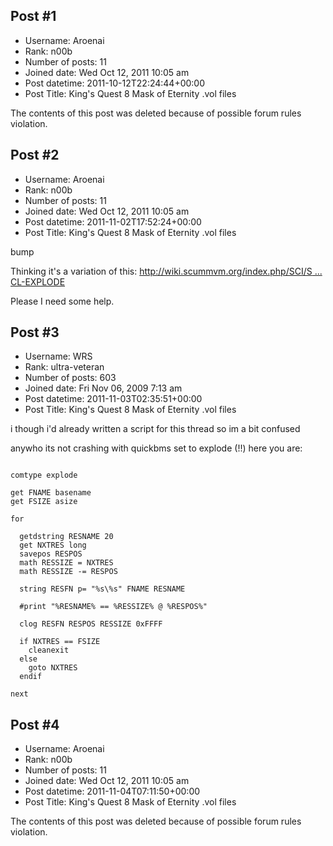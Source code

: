 ## Post #1
- Username: Aroenai
- Rank: n00b
- Number of posts: 11
- Joined date: Wed Oct 12, 2011 10:05 am
- Post datetime: 2011-10-12T22:24:44+00:00
- Post Title: King's Quest 8 Mask of Eternity .vol files

The contents of this post was deleted because of possible forum rules violation.
## Post #2
- Username: Aroenai
- Rank: n00b
- Number of posts: 11
- Joined date: Wed Oct 12, 2011 10:05 am
- Post datetime: 2011-11-02T17:52:24+00:00
- Post Title: King's Quest 8 Mask of Eternity .vol files

bump

Thinking it's a variation of this: [http://wiki.scummvm.org/index.php/SCI/S ... CL-EXPLODE](http://wiki.scummvm.org/index.php/SCI/Specifications/Resource_files/Decompression_algorithms/DCL-EXPLODE)

Please I need some help.
## Post #3
- Username: WRS
- Rank: ultra-veteran
- Number of posts: 603
- Joined date: Fri Nov 06, 2009 7:13 am
- Post datetime: 2011-11-03T02:35:51+00:00
- Post Title: King's Quest 8 Mask of Eternity .vol files

i though i'd already written a script for this thread    so im a bit confused

anywho its not crashing with quickbms set to explode (!!)
here you are:

```

comtype explode

get FNAME basename
get FSIZE asize

for

  getdstring RESNAME 20
  get NXTRES long
  savepos RESPOS
  math RESSIZE = NXTRES
  math RESSIZE -= RESPOS

  string RESFN p= "%s\%s" FNAME RESNAME

  #print "%RESNAME% == %RESSIZE% @ %RESPOS%"

  clog RESFN RESPOS RESSIZE 0xFFFF

  if NXTRES == FSIZE
    cleanexit
  else
    goto NXTRES
  endif

next

```
## Post #4
- Username: Aroenai
- Rank: n00b
- Number of posts: 11
- Joined date: Wed Oct 12, 2011 10:05 am
- Post datetime: 2011-11-04T07:11:50+00:00
- Post Title: King's Quest 8 Mask of Eternity .vol files

The contents of this post was deleted because of possible forum rules violation.
